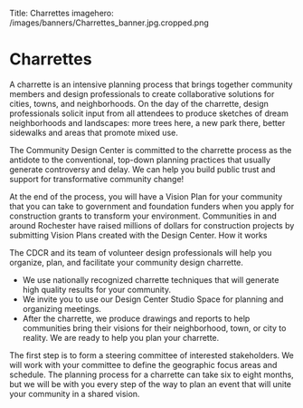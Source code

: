 Title: Charrettes
imagehero: /images/banners/Charrettes_banner.jpg.cropped.png



# Charrettes

A charrette is an intensive planning process that brings together community
members and design professionals to create collaborative solutions for
cities, towns, and neighborhoods. On the day of the charrette, design
professionals solicit input from all attendees to produce sketches of dream
neighborhoods and landscapes: more trees here, a new park there, better
sidewalks and areas that promote mixed use. 

The Community Design Center is committed to the charrette process as the
antidote to the conventional, top-down planning practices that usually
generate controversy and delay. We can help you build public trust and
support for transformative community change!

At the end of the process, you will have a Vision Plan for your community
that you can take to government and foundation funders when you apply for
construction grants to transform your environment.  Communities in and around
Rochester have raised millions of dollars for construction projects by
submitting Vision Plans created with the Design Center.  How it works

The CDCR and its team of volunteer design professionals will help you
organize, plan, and facilitate your community design charrette.

* We use nationally recognized charrette techniques that will generate high
quality results for your community.
* We invite you to use our Design Center Studio Space for planning and organizing meetings.
* After the charrette, we produce drawings and reports to help communities bring their visions for their neighborhood, town, or city to reality.  We are ready to help you plan your charrette.

The first step is to form a steering committee of interested stakeholders. We
will work with your committee to define the geographic focus areas and
schedule. The planning process for a charrette can take six to eight months,
but we will be with you every step of the way to plan an event that will
unite your community in a shared vision.
